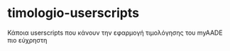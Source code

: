 # timologio-userscripts
Κάποια userscripts που κάνουν την εφαρμογή τιμολόγησης του myAADE πιο εύχρηστη
